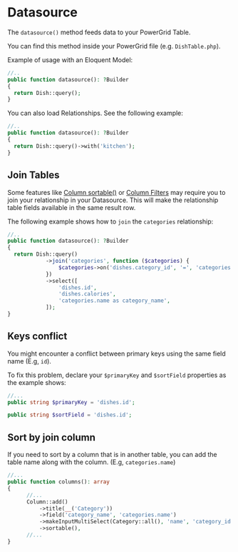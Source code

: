 # Datasource

The `datasource()` method feeds data to your PowerGrid Table.

You can find this method inside your PowerGrid file (e.g. `DishTable.php`).

Example of usage with an Eloquent Model:

```php
//..
public function datasource(): ?Builder
{
  return Dish::query();
}
```

You can also load Relationships. See the following example:

```php
//..
public function datasource(): ?Builder
{
  return Dish::query()->with('kitchen');
}
```

## Join Tables

Some features like [Column sortable()](https://livewire-powergrid.docsforge.com/main/include-columns/#sortable) or [Column Filters](https://livewire-powergrid.docsforge.com/main/column-filters/) may require you to join your relationship in your Datasource. This will make the relationship table fields available in the same result row.

The following example shows how to `join` the `categories` relationship:

```php
//..
public function datasource(): ?Builder
{
  return Dish::query()
            ->join('categories', function ($categories) {
                $categories->on('dishes.category_id', '=', 'categories.id');
            })
            ->select([
                'dishes.id',
                'dishes.calories',
                'categories.name as category_name',
            ]);
}
```

## Keys conflict

You might encounter a conflict between primary keys using the same field name (E.g,  `id`).

To fix this problem, declare your `$primaryKey` and `$sortField` properties as the example shows:

```php
//...
public string $primaryKey = 'dishes.id';

public string $sortField = 'dishes.id';
```

## Sort by join column

If you need to sort by a column that is in another table, you can add the table name along with the column. (E.g, `categories.name`)

```php
//...
public function columns(): array
{
      //...
      Column::add()
          ->title(__('Category'))
          ->field('category_name', 'categories.name')
          ->makeInputMultiSelect(Category::all(), 'name', 'category_id')
          ->sortable(),
      //...
}
```
